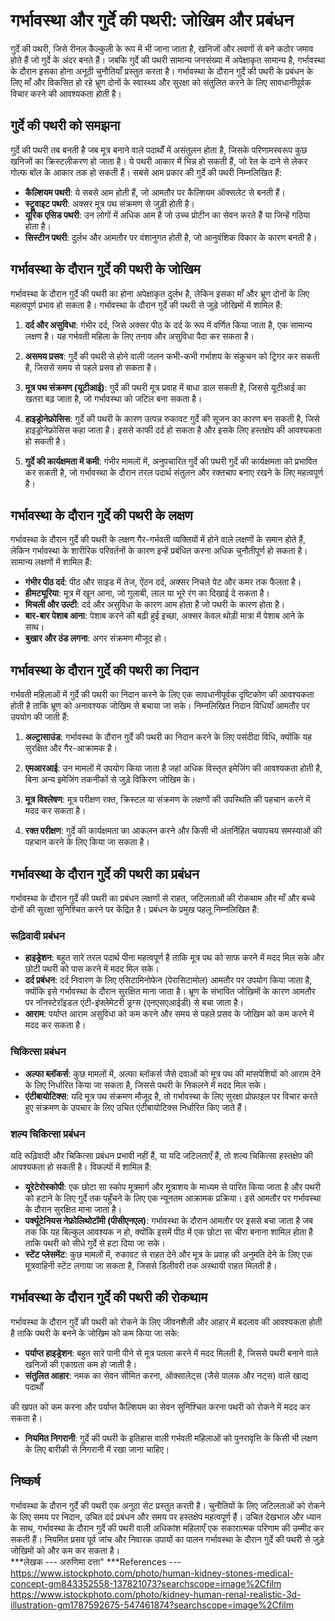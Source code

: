 # गर्भावस्था और गुर्दे की पथरी: जोखिम और प्रबंधन

गुर्दे की पथरी, जिसे रीनल कैल्कुली के रूप में भी जाना जाता है, खनिजों और लवणों से बने कठोर जमाव होते हैं जो गुर्दे के अंदर बनते हैं। जबकि गुर्दे की पथरी सामान्य जनसंख्या में अपेक्षाकृत सामान्य है, गर्भावस्था के दौरान इसका होना अनूठी चुनौतियाँ प्रस्तुत करता है। गर्भावस्था के दौरान गुर्दे की पथरी के प्रबंधन के लिए माँ और विकसित हो रहे भ्रूण दोनों के स्वास्थ्य और सुरक्षा को संतुलित करने के लिए सावधानीपूर्वक विचार करने की आवश्यकता होती है।

## गुर्दे की पथरी को समझना

गुर्दे की पथरी तब बनती है जब मूत्र बनाने वाले पदार्थों में असंतुलन होता है, जिसके परिणामस्वरूप कुछ खनिजों का क्रिस्टलीकरण हो जाता है। ये पथरी आकार में भिन्न हो सकती हैं, जो रेत के दाने से लेकर गोल्फ बॉल के आकार तक हो सकती हैं। सबसे आम प्रकार की गुर्दे की पथरी निम्नलिखित हैं:

- **कैल्शियम पथरी**: ये सबसे आम होती हैं, जो आमतौर पर कैल्शियम ऑक्सलेट से बनती हैं।
- **स्ट्रूवाइट पथरी**: अक्सर मूत्र पथ संक्रमण से जुड़ी होती है।
- **यूरिक एसिड पथरी**: उन लोगों में अधिक आम है जो उच्च प्रोटीन का सेवन करते हैं या जिन्हें गठिया होता है।
- **सिस्टीन पथरी**: दुर्लभ और आमतौर पर वंशानुगत होती है, जो आनुवंशिक विकार के कारण बनती है।

## गर्भावस्था के दौरान गुर्दे की पथरी के जोखिम

गर्भावस्था के दौरान गुर्दे की पथरी का होना अपेक्षाकृत दुर्लभ है, लेकिन इसका माँ और भ्रूण दोनों के लिए महत्वपूर्ण प्रभाव हो सकता है। गर्भावस्था के दौरान गुर्दे की पथरी से जुड़े जोखिमों में शामिल हैं:

1. **दर्द और असुविधा**: गंभीर दर्द, जिसे अक्सर पीठ के दर्द के रूप में वर्णित किया जाता है, एक सामान्य लक्षण है। यह गर्भवती महिला के लिए तनाव और असुविधा पैदा कर सकता है।

2. **असमय प्रसव**: गुर्दे की पथरी से होने वाली जलन कभी-कभी गर्भाशय के संकुचन को ट्रिगर कर सकती है, जिससे समय से पहले प्रसव हो सकता है।

3. **मूत्र पथ संक्रमण (यूटीआई)**: गुर्दे की पथरी मूत्र प्रवाह में बाधा डाल सकती है, जिससे यूटीआई का खतरा बढ़ जाता है, जो गर्भावस्था को जटिल बना सकता है।

4. **हाइड्रोनेफ्रोसिस**: गुर्दे की पथरी के कारण उत्पन्न रुकावट गुर्दे की सूजन का कारण बन सकती है, जिसे हाइड्रोनेफ्रोसिस कहा जाता है। इससे काफी दर्द हो सकता है और इसके लिए हस्तक्षेप की आवश्यकता हो सकती है।

5. **गुर्दे की कार्यक्षमता में कमी**: गंभीर मामलों में, अनुपचारित गुर्दे की पथरी गुर्दे की कार्यक्षमता को प्रभावित कर सकती है, जो गर्भावस्था के दौरान तरल पदार्थ संतुलन और रक्तचाप बनाए रखने के लिए महत्वपूर्ण है।

## गर्भावस्था के दौरान गुर्दे की पथरी के लक्षण

गर्भावस्था के दौरान गुर्दे की पथरी के लक्षण गैर-गर्भवती व्यक्तियों में होने वाले लक्षणों के समान होते हैं, लेकिन गर्भावस्था के शारीरिक परिवर्तनों के कारण इन्हें प्रबंधित करना अधिक चुनौतीपूर्ण हो सकता है। सामान्य लक्षणों में शामिल हैं:

- **गंभीर पीठ दर्द**: पीठ और साइड में तेज, ऐंठन दर्द, अक्सर निचले पेट और कमर तक फैलता है।
- **हीमट्यूरिया**: मूत्र में खून आना, जो गुलाबी, लाल या भूरे रंग का दिखाई दे सकता है।
- **मिचली और उल्टी**: दर्द और असुविधा के कारण आम होता है जो पथरी के कारण होता है।
- **बार-बार पेशाब आना**: पेशाब करने की बढ़ी हुई इच्छा, अक्सर केवल थोड़ी मात्रा में पेशाब आने के साथ।
- **बुखार और ठंड लगना**: अगर संक्रमण मौजूद हो।

## गर्भावस्था के दौरान गुर्दे की पथरी का निदान

गर्भवती महिलाओं में गुर्दे की पथरी का निदान करने के लिए एक सावधानीपूर्वक दृष्टिकोण की आवश्यकता होती है ताकि भ्रूण को अनावश्यक जोखिम से बचाया जा सके। निम्नलिखित निदान विधियाँ आमतौर पर उपयोग की जाती हैं:

1. **अल्ट्रासाउंड**: गर्भावस्था के दौरान गुर्दे की पथरी का निदान करने के लिए पसंदीदा विधि, क्योंकि यह सुरक्षित और गैर-आक्रामक है।

2. **एमआरआई**: उन मामलों में उपयोग किया जाता है जहां अधिक विस्तृत इमेजिंग की आवश्यकता होती है, बिना अन्य इमेजिंग तकनीकों से जुड़े विकिरण जोखिम के।

3. **मूत्र विश्लेषण**: मूत्र परीक्षण रक्त, क्रिस्टल या संक्रमण के लक्षणों की उपस्थिति की पहचान करने में मदद कर सकता है।

4. **रक्त परीक्षण**: गुर्दे की कार्यक्षमता का आकलन करने और किसी भी अंतर्निहित चयापचय समस्याओं की पहचान करने के लिए किया जा सकता है।

## गर्भावस्था के दौरान गुर्दे की पथरी का प्रबंधन

गर्भावस्था के दौरान गुर्दे की पथरी का प्रबंधन लक्षणों से राहत, जटिलताओं की रोकथाम और माँ और बच्चे दोनों की सुरक्षा सुनिश्चित करने पर केंद्रित है। प्रबंधन के प्रमुख पहलू निम्नलिखित हैं:

### रूढ़िवादी प्रबंधन

- **हाइड्रेशन**: बहुत सारे तरल पदार्थ पीना महत्वपूर्ण है ताकि मूत्र पथ को साफ करने में मदद मिल सके और छोटी पथरी को पास करने में मदद मिल सके।
- **दर्द प्रबंधन**: दर्द निवारण के लिए एसिटामिनोफेन (पेरासिटामोल) आमतौर पर उपयोग किया जाता है, क्योंकि इसे गर्भावस्था के दौरान सुरक्षित माना जाता है। भ्रूण के संभावित जोखिमों के कारण आमतौर पर नॉनस्टेरॉइडल एंटी-इंफ्लेमेटरी ड्रग्स (एनएसएआईडी) से बचा जाता है।
- **आराम**: पर्याप्त आराम असुविधा को कम करने और समय से पहले प्रसव के जोखिम को कम करने में मदद कर सकता है।

### चिकित्सा प्रबंधन

- **अल्फा ब्लॉकर्स**: कुछ मामलों में, अल्फा ब्लॉकर्स जैसे दवाओं को मूत्र पथ की मांसपेशियों को आराम देने के लिए निर्धारित किया जा सकता है, जिससे पथरी के निकलने में मदद मिल सके।
- **एंटीबायोटिक्स**: यदि मूत्र पथ संक्रमण मौजूद है, तो गर्भावस्था के लिए सुरक्षा प्रोफ़ाइल पर विचार करते हुए संक्रमण के उपचार के लिए उचित एंटीबायोटिक्स निर्धारित किए जाते हैं।

### शल्य चिकित्सा प्रबंधन

यदि रूढ़िवादी और चिकित्सा प्रबंधन प्रभावी नहीं हैं, या यदि जटिलताएँ हैं, तो शल्य चिकित्सा हस्तक्षेप की आवश्यकता हो सकती है। विकल्पों में शामिल हैं:

- **यूरेटेरोस्कोपी**: एक छोटा सा स्कोप मूत्रमार्ग और मूत्राशय के माध्यम से पारित किया जाता है और पथरी को हटाने के लिए गुर्दे तक पहुँचने के लिए एक न्यूनतम आक्रामक प्रक्रिया। इसे आमतौर पर गर्भावस्था के दौरान सुरक्षित माना जाता है।
- **पर्क्यूटेनियस नेफ्रोलिथोटॉमी (पीसीएनएल)**: गर्भावस्था के दौरान आमतौर पर इससे बचा जाता है जब तक कि यह बिल्कुल आवश्यक न हो, क्योंकि इसमें पीठ में एक छोटा सा चीरा बनाना शामिल होता है ताकि पथरी को सीधे गुर्दे से हटा दिया जा सके।
- **स्टेंट प्लेसमेंट**: कुछ मामलों में, रुकावट से राहत देने और मूत्र के प्रवाह की अनुमति देने के लिए एक मूत्रवाहिनी स्टेंट लगाया जा सकता है, जिससे डिलीवरी तक अस्थायी राहत मिलती है।

## गर्भावस्था के दौरान गुर्दे की पथरी की रोकथाम

गर्भावस्था के दौरान गुर्दे की पथरी को रोकने के लिए जीवनशैली और आहार में बदलाव की आवश्यकता होती है ताकि पथरी के बनने के जोखिम को कम किया जा सके:

- **पर्याप्त हाइड्रेशन**: बहुत सारे पानी पीने से मूत्र पतला करने में मदद मिलती है, जिससे पथरी बनाने वाले खनिजों की एकाग्रता कम हो जाती है।
- **संतुलित आहार**: नमक का सेवन सीमित करना, ऑक्सालेट्स (जैसे पालक और नट्स) वाले खाद्य पदार्थों

 की खपत को कम करना और पर्याप्त कैल्शियम का सेवन सुनिश्चित करना पथरी को रोकने में मदद कर सकता है।
- **नियमित निगरानी**: गुर्दे की पथरी के इतिहास वाली गर्भवती महिलाओं को पुनरावृत्ति के किसी भी लक्षण के लिए बारीकी से निगरानी में रखा जाना चाहिए।

## निष्कर्ष

गर्भावस्था के दौरान गुर्दे की पथरी एक अनूठा सेट प्रस्तुत करती है। चुनौतियों के लिए जटिलताओं को रोकने के लिए समय पर निदान, उचित दर्द प्रबंधन और समय पर हस्तक्षेप महत्वपूर्ण हैं। उचित देखभाल और ध्यान के साथ, गर्भावस्था के दौरान गुर्दे की पथरी वाली अधिकांश महिलाएँ एक सकारात्मक परिणाम की उम्मीद कर सकती हैं। नियमित प्रसव पूर्व जांच और निवारक उपायों का पालन गर्भावस्था के दौरान गुर्दे की पथरी से जुड़े जोखिमों को और कम कर सकता है।  
***लेखक --- अरुणिमा दत्ता"
***References ---
https://www.istockphoto.com/photo/human-kidney-stones-medical-concept-gm843352558-137821073?searchscope=image%2Cfilm
https://www.istockphoto.com/photo/kidney-human-renal-realistic-3d-illustration-gm1787592675-547461874?searchscope=image%2Cfilm
